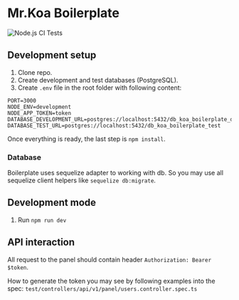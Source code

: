 # Mr.Koa Boilerplate
![Node.js CI Tests](https://github.com/IlyaDonskikh/koa-devices-boilerplate/workflows/Node.js%20CI/badge.svg?branch=dev)

## Development setup
1. Clone repo.
3. Create development and test databases (PostgreSQL).
4. Create `.env` file in the root folder with following content:

```
PORT=3000
NODE_ENV=development
NODE_APP_TOKEN=token
DATABASE_DEVELOPMENT_URL=postgres://localhost:5432/db_koa_boilerplate_development
DATABASE_TEST_URL=postgres://localhost:5432/db_koa_boilerplate_test
```

Once everything is ready, the last step is `npm install`.

### Database
Boilerplate uses sequelize adapter to working with db. So you may use all sequelize client helpers like `sequelize db:migrate`.

## Development mode
1. Run `npm run dev`


## API interaction
All request to the panel should contain header `Authorization: Bearer $token`.

How to generate the token you may see by following examples into the spec: `test/controllers/api/v1/panel/users.controller.spec.ts`
